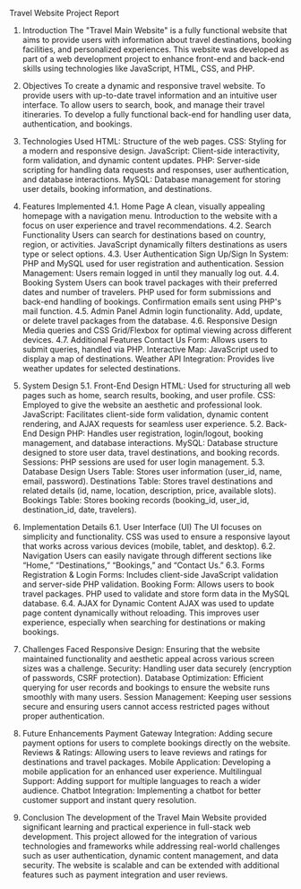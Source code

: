 Travel Website Project Report
1. Introduction
The "Travel Main Website" is a fully functional website that aims to provide users with information about travel destinations, booking facilities, and personalized experiences. This website was developed as part of a web development project to enhance front-end and back-end skills using technologies like JavaScript, HTML, CSS, and PHP.

2. Objectives
To create a dynamic and responsive travel website.
To provide users with up-to-date travel information and an intuitive user interface.
To allow users to search, book, and manage their travel itineraries.
To develop a fully functional back-end for handling user data, authentication, and bookings.
3. Technologies Used
HTML: Structure of the web pages.
CSS: Styling for a modern and responsive design.
JavaScript: Client-side interactivity, form validation, and dynamic content updates.
PHP: Server-side scripting for handling data requests and responses, user authentication, and database interactions.
MySQL: Database management for storing user details, booking information, and destinations.
4. Features Implemented
4.1. Home Page
A clean, visually appealing homepage with a navigation menu.
Introduction to the website with a focus on user experience and travel recommendations.
4.2. Search Functionality
Users can search for destinations based on country, region, or activities.
JavaScript dynamically filters destinations as users type or select options.
4.3. User Authentication
Sign Up/Sign In System: PHP and MySQL used for user registration and authentication.
Session Management: Users remain logged in until they manually log out.
4.4. Booking System
Users can book travel packages with their preferred dates and number of travelers.
PHP used for form submissions and back-end handling of bookings.
Confirmation emails sent using PHP's mail function.
4.5. Admin Panel
Admin login functionality.
Add, update, or delete travel packages from the database.
4.6. Responsive Design
Media queries and CSS Grid/Flexbox for optimal viewing across different devices.
4.7. Additional Features
Contact Us Form: Allows users to submit queries, handled via PHP.
Interactive Map: JavaScript used to display a map of destinations.
Weather API Integration: Provides live weather updates for selected destinations.
5. System Design
5.1. Front-End Design
HTML: Used for structuring all web pages such as home, search results, booking, and user profile.
CSS: Employed to give the website an aesthetic and professional look.
JavaScript: Facilitates client-side form validation, dynamic content rendering, and AJAX requests for seamless user experience.
5.2. Back-End Design
PHP: Handles user registration, login/logout, booking management, and database interactions.
MySQL: Database structure designed to store user data, travel destinations, and booking records.
Sessions: PHP sessions are used for user login management.
5.3. Database Design
Users Table: Stores user information (user_id, name, email, password).
Destinations Table: Stores travel destinations and related details (id, name, location, description, price, available slots).
Bookings Table: Stores booking records (booking_id, user_id, destination_id, date, travelers).
6. Implementation Details
6.1. User Interface (UI)
The UI focuses on simplicity and functionality. CSS was used to ensure a responsive layout that works across various devices (mobile, tablet, and desktop).
6.2. Navigation
Users can easily navigate through different sections like “Home,” “Destinations,” “Bookings,” and “Contact Us.”
6.3. Forms
Registration & Login Forms: Includes client-side JavaScript validation and server-side PHP validation.
Booking Form: Allows users to book travel packages. PHP used to validate and store form data in the MySQL database.
6.4. AJAX for Dynamic Content
AJAX was used to update page content dynamically without reloading. This improves user experience, especially when searching for destinations or making bookings.
7. Challenges Faced
Responsive Design: Ensuring that the website maintained functionality and aesthetic appeal across various screen sizes was a challenge.
Security: Handling user data securely (encryption of passwords, CSRF protection).
Database Optimization: Efficient querying for user records and bookings to ensure the website runs smoothly with many users.
Session Management: Keeping user sessions secure and ensuring users cannot access restricted pages without proper authentication.
8. Future Enhancements
Payment Gateway Integration: Adding secure payment options for users to complete bookings directly on the website.
Reviews & Ratings: Allowing users to leave reviews and ratings for destinations and travel packages.
Mobile Application: Developing a mobile application for an enhanced user experience.
Multilingual Support: Adding support for multiple languages to reach a wider audience.
Chatbot Integration: Implementing a chatbot for better customer support and instant query resolution.
9. Conclusion
The development of the Travel Main Website provided significant learning and practical experience in full-stack web development. This project allowed for the integration of various technologies and frameworks while addressing real-world challenges such as user authentication, dynamic content management, and data security. The website is scalable and can be extended with additional features such as payment integration and user reviews.
